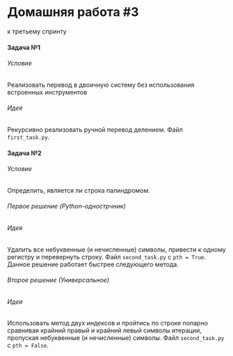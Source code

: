 # Домашняя работа #3
к третьему спринту
#### Задача №1
###### Условие
Реализовать перевод в двоичную систему без использования встроенных инструментов
###### Идея
Рекурсивно реализовать ручной перевод делением. Файл `first_task.py`.
####
####
#### Задача №2
###### Условие
Определить, является ли строка палиндромом.
###### Первое решение (Python-однострчник)
###### Идея
Удалить все небуквенные (и нечисленные) символы, привести к одному регистру и перевернуть строку. Файл `second_task.py` с `pth = True`. Данное решение работает быстрее следующего метода.
###### Второе решение (Универсальное)
###### Идея
Использовать метод двух индексов и пройтись по строке попарно сравнивая крайний правый и крайний левый символы итерации, пропуская небуквенные (и нечисленные) символы. Файл `second_task.py` с `pth = False`. 
